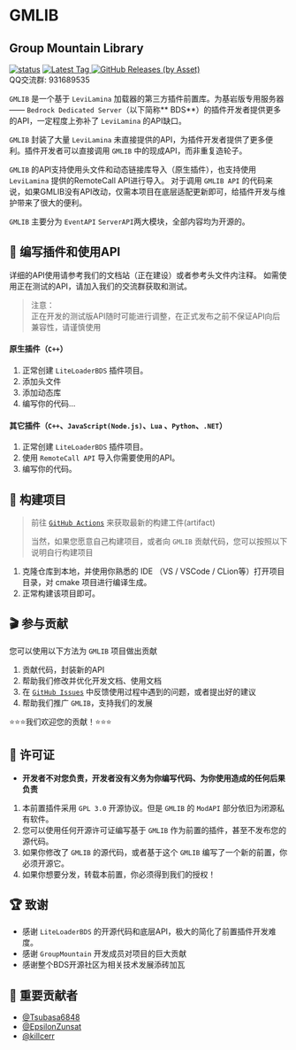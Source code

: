 # GMLIB
## Group Mountain Library
[![status](https://img.shields.io/github/actions/workflow/status/GroupMountain/GMLIB/build.yml?style=for-the-badge)](https://github.com/GroupMountain/GMLIB/actions)
[![Latest Tag](https://img.shields.io/github/v/tag/GroupMountain/GMLIB?label=LATEST%20TAG&style=for-the-badge)
![GitHub Releases (by Asset)](https://img.shields.io/github/downloads/GroupMountain/GMLIB/latest/total?style=for-the-badge)
](https://github.com/GroupMountain/GMLIB/releases/latest)  
QQ交流群: 931689535

`GMLIB` 是一个基于 `LeviLamina` 加载器的第三方插件前置库。为基岩版专用服务器 —— `Bedrock Dedicated Server`（以下简称**
BDS**）的插件开发者提供更多的API，一定程度上弥补了 `LeviLamina` 的API缺口。

`GMLIB` 封装了大量 `LeviLamina` 未直接提供的API，为插件开发者提供了更多便利。插件开发者可以直接调用 `GMLIB` 中的现成API，而非重复造轮子。

`GMLIB` 的API支持使用头文件和动态链接库导入（原生插件），也支持使用 `LeviLamina` 提供的RemoteCall API进行导入。
对于调用 `GMLIB API` 的代码来说，如果GMLIB没有API改动，仅需本项目在底层适配更新即可，给插件开发与维护带来了很大的便利。

`GMLIB` 主要分为 `EventAPI` `ServerAPI`两大模块，全部内容均为开源的。


## 📕 编写插件和使用API
详细的API使用请参考我们的文档站（正在建设）或者参考头文件内注释。
如需使用正在测试的API，请加入我们的交流群获取和测试。
> 注意：  
> 正在开发的测试版API随时可能进行调整，在正式发布之前不保证API向后兼容性，请谨慎使用

#### 原生插件（`C++`）
1. 正常创建 `LiteLoaderBDS` 插件项目。
2. 添加头文件
3. 添加动态库
4. 编写你的代码...

#### 其它插件（`C++`、`JavaScript(Node.js)`、`Lua` 、`Python`、`.NET`）
1. 正常创建 `LiteLoaderBDS` 插件项目。
2. 使用 `RemoteCall API` 导入你需要使用的API。
3. 编写你的代码。

## 🔨 构建项目

> 前往 [`GitHub Actions`](https://github.com/GroupMountain/GMLIB/actions) 来获取最新的构建工件(artifact)
>
> 当然，如果您愿意自己构建项目，或者向 `GMLIB` 贡献代码，您可以按照以下说明自行构建项目

1. 克隆仓库到本地，并使用你熟悉的 IDE （VS / VSCode / CLion等）打开项目目录，对 cmake 项目进行编译生成。
2. 正常构建该项目即可。

## 🎬 参与贡献

您可以使用以下方法为 `GMLIB` 项目做出贡献

1. 贡献代码，封装新的API
2. 帮助我们修改并优化开发文档、使用文档
3. 在 [`GitHub Issues`](https://github.com/GroupMountain/GMLIB/issues) 中反馈使用过程中遇到的问题，或者提出好的建议
4. 帮助我们推广 `GMLIB`，支持我们的发展

⭐⭐⭐我们欢迎您的贡献！⭐⭐⭐

## 📍 许可证
- **开发者不对您负责，开发者没有义务为你编写代码、为你使用造成的任何后果负责**
1. 本前置插件采用 `GPL 3.0` 开源协议。但是 `GMLIB` 的 `ModAPI` 部分依旧为闭源私有软件。
2. 您可以使用任何开源许可证编写基于 `GMLIB` 作为前置的插件，甚至不发布您的源代码。
3. 如果你修改了 `GMLIB` 的源代码，或者基于这个 `GMLIB` 编写了一个新的前置，你必须开源它。
4. 如果你想要分发，转载本前置，你必须得到我们的授权！

## 🏆 致谢
- 感谢 `LiteLoaderBDS` 的开源代码和底层API，极大的简化了前置插件开发难度。
- 感谢 `GroupMountain` 开发成员对项目的巨大贡献
- 感谢整个BDS开源社区为相关技术发展添砖加瓦

## 💎 重要贡献者
- [@Tsubasa6848](https://github.com/Tsubasa6848)
- [@EpsilonZunsat](https://github.com/EpsilonZunsat)
- [@killcerr](https://github.com/killcerr)
